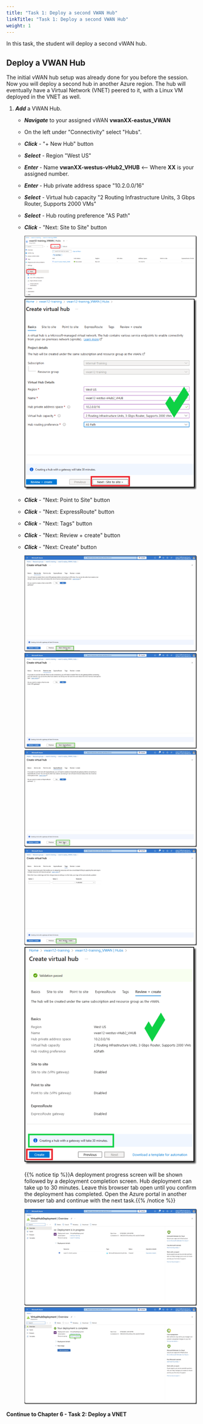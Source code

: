 ```yaml
---
title: "Task 1: Deploy a second VWAN Hub"
linkTitle: "Task 1: Deploy a second VWAN Hub"
weight: 1
---
```


In this task, the student will deploy a second vWAN hub.

## Deploy a VWAN Hub

The initial vWAN hub setup was already done for you before the session. Now you will deploy a second hub in another Azure region. The hub will eventually have a Virtual Network (VNET) peered to it, with a Linux VM deployed in the VNET as well.

1. ***Add*** a VWAN Hub.

    - ***Navigate*** to your assigned vWAN **vwanXX-eastus_VWAN**
    - On the left under "Connectivity" select "Hubs".
    - ***Click*** - "+ New Hub" button

    - ***Select*** - Region "West US"
    - ***Enter*** - Name **vwanXX-westus-vHub2_VHUB** <-- Where **XX** is your assigned number.
    - ***Enter*** - Hub private address space "10.2.0.0/16"
    - ***Select*** - Virtual hub capacity "2 Routing Infrastructure Units, 3 Gbps Router, Supports 2000 VMs"
    - ***Select*** - Hub routing preference "AS Path"
    - ***Click*** - "Next: Site to Site" button

        ![6_1-second-hub-1](../images/6_1-second-hub-1.PNG)
        ![6_1-second-hub-2](../images/6_1-second-hub-2.PNG)

    - ***Click*** - "Next: Point to Site" button
    - ***Click*** - "Next: ExpressRoute" button
    - ***Click*** - "Next: Tags" button
    - ***Click*** - "Next: Review + create" button
    - ***Click*** - "Next: Create" button

        ![hub3](../images/hub3.jpg)
        ![hub4](../images/hub4.jpg)
        ![hub5](../images/hub5.jpg)
        ![hub6](../images/hub6.jpg)
        ![6_1-second-hub-3](../images/6_1-second-hub-3.PNG)

        {{% notice tip %}}A deployment progress screen will be shown followed by a deployment completion screen. Hub deployment can take up to 30 minutes. Leave this browser tab open until you confirm the deployment has completed.  Open the Azure portal in another browser tab and continue with the next task.{{% /notice %}}

        ![hub8](../images/hub8.jpg)
        ![hub9](../images/hub9.jpg)

**Continue to Chapter 6 - Task 2: Deploy a VNET**
